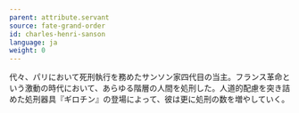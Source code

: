 ```yaml
---
parent: attribute.servant
source: fate-grand-order
id: charles-henri-sanson
language: ja
weight: 0
---
```


代々、パリにおいて死刑執行を務めたサンソン家四代目の当主。フランス革命という激動の時代において、あらゆる階層の人間を処刑した。人道的配慮を突き詰めた処刑器具『ギロチン』の登場によって、彼は更に処刑の数を増やしていく。
